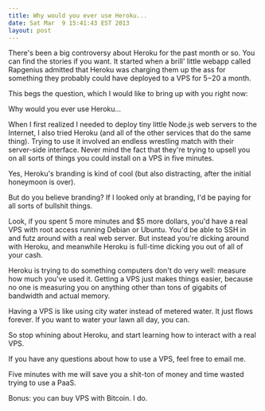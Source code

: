 ```yaml
---
title: Why would you ever use Heroku...
date: Sat Mar  9 15:41:43 EST 2013
layout: post
---
```


There's been a big controversy about Heroku for the past month or so. You can find the stories if you want. It started when a brill' little webapp called Rapgenius admitted that Heroku was charging them up the ass for something they probably could have deployed to a VPS for $5-$20 a month.

This begs the question, which I would like to bring up with you right now:

Why would you ever use Heroku...

When I first realized I needed to deploy tiny little Node.js web servers to the Internet, I also tried Heroku (and all of the other services that do the same thing). Trying to use it involved an endless wrestling match with their server-side interface. Never mind the fact that they're trying to upsell you on all sorts of things you could install on a VPS in five minutes.

Yes, Heroku's branding is kind of cool (but also distracting, after the initial honeymoon is over). 

But do you believe branding? If I looked only at branding, I'd be paying for all sorts of bullshit things.

Look, if you spent 5 more minutes and $5 more dollars, you'd have a real VPS with root access running Debian or Ubuntu. You'd be able to SSH in and futz around with a real web server. But instead you're dicking around with Heroku, and meanwhile Heroku is full-time dicking you out of all of your cash.

Heroku is trying to do something computers don't do very well: measure how much you've used it. Getting a VPS just makes things easier, because no one is measuring you on anything other than tons of gigabits of bandwidth and actual memory. 

Having a VPS is like using city water instead of metered water. It just flows forever. If you want to water your lawn all day, you can.

So stop whining about Heroku, and start learning how to interact with a real VPS.

If you have any questions about how to use a VPS, feel free to email me. 

Five minutes with me will save you a shit-ton of money and time wasted trying to use a PaaS.

Bonus: you can buy VPS with Bitcoin. I do.


